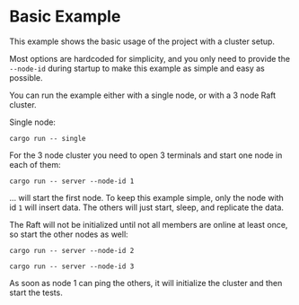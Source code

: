 # Basic Example

This example shows the basic usage of the project with a cluster setup.

Most options are hardcoded for simplicity, and you only need to provide the `--node-id` during startup to make this
example as simple and easy as possible.

You can run the example either with a single node, or with a 3 node Raft cluster.

Single node:

```
cargo run -- single
```

For the 3 node cluster you need to open 3 terminals and start one node in each of them:

```
cargo run -- server --node-id 1
```

... will start the first node. To keep this example simple, only the node with id `1` will insert data.
The others will just start, sleep, and replicate the data.

The Raft will not be initialized until not all members are online at least once, so start the other
nodes as well:

```
cargo run -- server --node-id 2
```

```
cargo run -- server --node-id 3
```

As soon as node 1 can ping the others, it will initialize the cluster and then start the tests.

